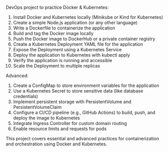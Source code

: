 DevOps project to practice Docker & Kubernetes:

1. Install Docker and Kubernetes locally (Minikube or Kind for Kubernetes)
2. Create a simple Node.js application (or any other language)
3. Write a Dockerfile to containerize the application
4. Build and tag the Docker image locally
5. Push the Docker image to DockerHub or a private container registry
6. Create a Kubernetes Deployment YAML file for the application
7. Expose the Deployment using a Kubernetes Service
8. Deploy the application to Kubernetes with kubectl apply
9. Verify the application is running and accessible
10. Scale the Deployment to multiple replicas

Advanced:
1. Create a ConfigMap to store environment variables for the application
2. Use a Kubernetes Secret to store sensitive data (like database credentials)
3. Implement persistent storage with PersistentVolume and PersistentVolumeClaim
4. Configure a CI/CD pipeline (e.g., GitHub Actions) to build, push, and deploy the image to Kubernetes
5. Integrate Ingress Controller for custom domain routing
6. Enable resource limits and requests for pods

This project covers essential and advanced practices for containerization and orchestration using Docker and Kubernetes.
